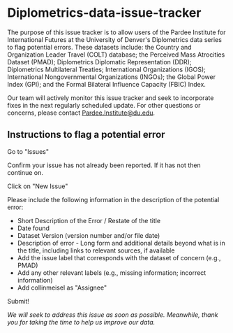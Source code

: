 # Diplometrics-data-issue-tracker

The purpose of this issue tracker is to allow users of the Pardee Institute for International Futures at the University of Denver's Diplometrics data series to flag potential errors. These datasets include: the Country and Organization Leader Travel (COLT) database; the Perceived Mass Atrocities Dataset (PMAD); Diplometrics Diplomatic Representation (DDR); Diplometrics Multilateral Treaties; International Organizations (IGOS); International Nongovernmental Organizations (INGOs); the Global Power Index (GPI); and the Formal Bilateral Influence Capacity (FBIC) Index. 

Our team will actively monitor this issue tracker and seek to incorporate fixes in the next regularly scheduled update. For other questions or concerns, please contact Pardee.Institute@du.edu.

## Instructions to flag a potential error
Go to "Issues"

Confirm your issue has not already been reported. If it has not then continue on.

Click on "New Issue"

Please include the following information in the description of the potential error:

- Short Description of the Error / Restate of the title
- Date found
- Dataset Version (version number and/or file date)
- Description of error - Long form and additional details beyond what is in the title, including links to relevant sources, if available
- Add the issue label that corresponds with the dataset of concern (e.g., PMAD)
- Add any other relevant labels (e.g., missing information; incorrect information)
- Add collinmeisel as "Assignee"

Submit!

*We will seek to address this issue as soon as possible. Meanwhile, thank you for taking the time to help us improve our data.*
